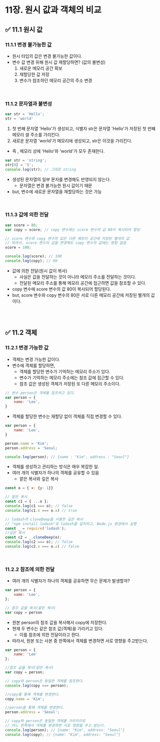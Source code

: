 # 11장. 원시 값과 객체의 비교 

## ✅ 11.1 원시 값
### 11.1.1 변경 불가능한 값
- 원시 타입의 값은 변경 불가능한 값이다.
- 변수 값 변경 위해 원시 값 재할당하면? (값의 불변성)
  1.   새로운 메모리 공간 확보
  2.   재할당한 값 저장
  3.   변수가 참조하던 메모리 공간의 주소 변경

</br>

### 11.1.2 문자열과 불변성
```jsx
var str = 'Hello';
str = 'world'
```
1. 첫 번째 문자열 'Hello'가 생성되고, 식별자 str은 문자열 'Hello'가 저장된 첫 번째 메모리 셀 주소를 가리킨다.
2. 새로운 문자열 'world'가 메모리에 생성되고, str은 이것을 가리킨다.
- 즉 , 메모리 상에 'Hello'와 'world'가 모두 존재한다.

```jsx
var str = 'string';
str[0] = 'S';
console.log(str); // 그대로 string
```
- 생성된 문자열의 일부 문자를 변경해도 반영되지 않는다.
  - 문자열은 변경 불가능한 원시 값이기 때문
- but, 변수에 새로운 문자열을 재할당하는 것은 가능

</br>

### 11.1.3 값에 의한 전달
```jsx
var score = 80;
var copy = score; // copy 변수에는 score 변수의 값 80이 복사되어 할당

// score 변수와 copy 변수의 값은 다른 메모리 공간에 저장된 별개의 값
// 따라서, score 변수의 값을 변경해도 copy 변수의 값에는 영향 없음
score = 100;

console.log(score); // 100
console.log(copy); // 80
```
- 값에 의한 전달(원시 값이 복사)
  - 사실은 값을 전달하는 것이 아니라 메모리 주소를 전달하는 것이다.
  - 전달된 메모리 주소를 통해 메모리 공간에 접근하면 값을 참조할 수 있다.
- copy 변수에 score 변수의 값 80이 복사되어 할당된다.
- but, score 변수와 copy 변수의 80은 서로 다른 메모리 공간에 저장된 별개의 값이다.

</br>
</br>


## ✅ 11.2 객체
### 11.2.1 변경 가능한 값
- 객체는 변경 가능한 값이다.
- 변수에 객체를 할당하면,
  - 객체를 할당한 변수가 기억하는 메모리 주소가 있다.
  - 변수가 기억하는 메모리 주소에는 참조 값에 접근할 수 있다.
  - 참조 값은 생성된 객체가 저장된 또 다른 메모리 주소이다.
```jsx
// 변수 person은 객체를 참조하고 있다.
var person = {
    name: 'Lee',
}
```
- 객체를 할당한 변수는 재할당 없이 객체를 직접 변경할 수 있다.
```jsx
var person = {
    name: 'Lee',
}

person.name = 'Kim';
person.address = 'Seoul;

console.log(person); // {name : "Kim", address : "Seoul"}
```
- 객체를 생성하고 관리하는 방식은 매우 복잡한 일.
- 여러 개의 식별자가 하나의 객체를 공유할 수 있음
  - 얕은 복사와 깊은 복사
```jsx
const o = { x: {y: 1}}

// 얕은 복사
const c1 = { ...o };
console.log(c1 === o); // false
console.log(c1.x === o.x) // true 

// lodash의 cloneDeep을 사용한 깊은 복사
// "npm install lodash"로 lodash를 설치하고, Node.js 환경에서 실행
const _ = require('lodash');
//깊은 복사
const c2 = _.cloneDeep(o);
console.log(c2 === o); // false
console.log(c2.x === o.x) // false
```

</br>

### 11.2.2 참조에 의한 전달
- 여러 개의 식별자가 하나의 객체를 공유하면 무슨 문제가 발생할까?
```jsx
var person = {
    name: 'Lee',
};

// 참조 값을 복사(얕은 복사)
var copy = person
```
- 원본 person의 참조 값을 복사해서 copy에 저장한다.
- 현재 두 변수는 같은 참조 값(객체)을 가리키고 있다.
  - 이를 참조에 의한 전달이라고 한다.
- 따라서, 원본 또는 사본 중 한쪽에서 객체를 변경하면 서로 영향을 주고받는다.
```jsx
var person = {
    name: 'Lee'
};

//참조 값을 복사(얕은 복사)
var copy = person;

// copy와 person은 동일한 객체를 참조한다.
console.log(copy === person);

//copy를 통해 객체를 변경한다.
copy.name = 'Kim';

//person을 통해 객체를 변경한다.
person.address = 'Seoul';

// copy와 person은 동일한 객체를 가리키므로
// 어느 한쪽에서 객체를 변경하면 서로 영향을 주고 받는다.
console.log(person); // {name: "Kim", address: "Seoul"}
console.log(copy); // {name: "Kim", address: "Seoul"}
```